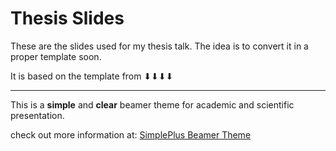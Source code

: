 # Thesis Slides

These are the slides used for my thesis talk. The idea is to convert it in a proper template soon.

It is based on the template from ⬇⬇⬇⬇

---
This is a **simple** and **clear** beamer theme for academic and scientific presentation.

check out more information at: [SimplePlus Beamer Theme](https://github.com/PM25/SimplePlus-BeamerTheme)